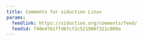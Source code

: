```yaml
---
title: Comments for siduction Linux
params:
  feedlink: https://siduction.org/comments/feed/
  feedid: f40e4761ffd6fcf2c521900f321c069a
---
```

